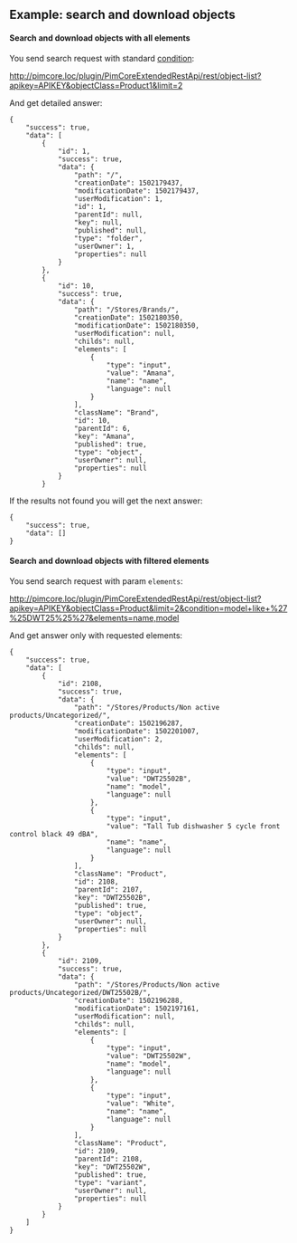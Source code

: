 ## Example: search and download objects

#### Search and download objects with all elements
You send search request with standard [condition](https://pimcore.com/docs/4.6.x/Development_Documentation/Web_Services/index.html#page_Search-Objects):

http://pimcore.loc/plugin/PimCoreExtendedRestApi/rest/object-list?apikey=APIKEY&objectClass=Product1&limit=2

And get detailed answer:

```
{
    "success": true,
    "data": [
        {
            "id": 1,
            "success": true,
            "data": {
                "path": "/",
                "creationDate": 1502179437,
                "modificationDate": 1502179437,
                "userModification": 1,
                "id": 1,
                "parentId": null,
                "key": null,
                "published": null,
                "type": "folder",
                "userOwner": 1,
                "properties": null
            }
        },
        {
            "id": 10,
            "success": true,
            "data": {
                "path": "/Stores/Brands/",
                "creationDate": 1502180350,
                "modificationDate": 1502180350,
                "userModification": null,
                "childs": null,
                "elements": [
                    {
                        "type": "input",
                        "value": "Amana",
                        "name": "name",
                        "language": null
                    }
                ],
                "className": "Brand",
                "id": 10,
                "parentId": 6,
                "key": "Amana",
                "published": true,
                "type": "object",
                "userOwner": null,
                "properties": null
            }
        }       
```

If the results not found you will get the next answer:

```
{
    "success": true,
    "data": []
}
```


#### Search and download objects with filtered elements

You send search request with param `elements`:

http://pimcore.loc/plugin/PimCoreExtendedRestApi/rest/object-list?apikey=APIKEY&objectClass=Product&limit=2&condition=model+like+%27%25DWT25%25%27&elements=name,model

And get answer only with requested elements:
````
{
    "success": true,
    "data": [
        {
            "id": 2108,
            "success": true,
            "data": {
                "path": "/Stores/Products/Non active products/Uncategorized/",
                "creationDate": 1502196287,
                "modificationDate": 1502201007,
                "userModification": 2,
                "childs": null,
                "elements": [
                    {
                        "type": "input",
                        "value": "DWT25502B",
                        "name": "model",
                        "language": null
                    },
                    {
                        "type": "input",
                        "value": "Tall Tub dishwasher 5 cycle front control black 49 dBA",
                        "name": "name",
                        "language": null
                    }
                ],
                "className": "Product",
                "id": 2108,
                "parentId": 2107,
                "key": "DWT25502B",
                "published": true,
                "type": "object",
                "userOwner": null,
                "properties": null
            }
        },
        {
            "id": 2109,
            "success": true,
            "data": {
                "path": "/Stores/Products/Non active products/Uncategorized/DWT25502B/",
                "creationDate": 1502196288,
                "modificationDate": 1502197161,
                "userModification": null,
                "childs": null,
                "elements": [
                    {
                        "type": "input",
                        "value": "DWT25502W",
                        "name": "model",
                        "language": null
                    },
                    {
                        "type": "input",
                        "value": "White",
                        "name": "name",
                        "language": null
                    }
                ],
                "className": "Product",
                "id": 2109,
                "parentId": 2108,
                "key": "DWT25502W",
                "published": true,
                "type": "variant",
                "userOwner": null,
                "properties": null
            }
        }
    ]
}
````